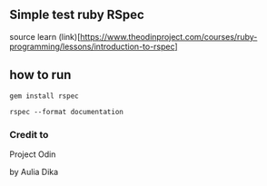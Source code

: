 ## Simple test ruby RSpec
source learn (link)[https://www.theodinproject.com/courses/ruby-programming/lessons/introduction-to-rspec]

## how to run

```
gem install rspec

rspec --format documentation
```

### Credit to
Project Odin

by Aulia Dika
